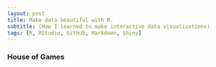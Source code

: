 ```yaml
---
layout: post
title: Make data beautiful with R.
subtitle: (How I learned to make interactive data visualizations)
tags: [R, RStudio, Github, Markdown, Shiny]
---
```


### House of Games

